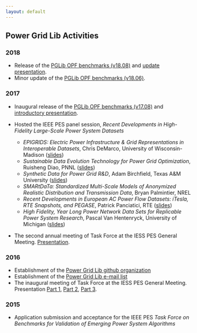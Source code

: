 ```yaml
---
layout: default
---
```


## Power Grid Lib Activities

### 2018

- Release of the [PGLib OPF benchmarks (v18.08)](https://github.com/power-grid-lib/pglib-opf/tree/v18.08) and [update presentation](https://youtu.be/vx7KWGWkzs8).
- Minor update of the [PGLib OPF benchmarks (v18.06)](https://github.com/power-grid-lib/pglib-opf/tree/v18.06).


### 2017

- Inaugural release of the [PGLib OPF benchmarks (v17.08)](https://github.com/power-grid-lib/pglib-opf/tree/v17.08) and [introductory presentation](https://youtu.be/fC3hzddCJ2c).
- Hosted the IEEE PES panel session, _Recent Developments in High-Fidelity Large-Scale Power System Datasets_
  - _EPIGRIDS: Electric Power Infrastructure & Grid Representations in Interoperable Datasets_, Chris DeMarco, University of Wisconsin-Madison ([slides](media/pesgm_17_demarco.pdf))
  - _Sustainable Data Evolution Technology for Power Grid Optimization_, Ruisheng Diao, PNNL ([slides](media/pesgm_17_diao.pdf))
  - _Synthetic Data for Power Grid R&D_, Adam Birchfield, Texas A&M University ([slides](media/pesgm_17_birchfield.pdf))
  - _SMARtDaTa: Standardized Multi-Scale Models of Anonymized Realistic Distribution and Transmission Data_, Bryan Palmintier, NREL
  - _Recent Developments in European AC Power Flow Datasets: iTesla, RTE Snapshots, and PEGASE_, Patrick Panciatici, RTE ([slides](media/pesgm_17_panciatici.pdf))
  - _High Fidelity, Year Long Power Network Data Sets for Replicable Power System Research_, Pascal Van Hentenryck, University of Michigan ([slides](media/peggm_17_vanhentenryck.pdf))

- The second annual meeting of Task Force at the IESS PES General Meeting.  [Presentation](https://youtu.be/AKsnns7rILc).


### 2016

- Establishment of the [Power Grid Lib github organization](https://github.com/power-grid-lib)
- Establishment of the [Power Grid Lib e-mail list](https://groups.google.com/forum/#!forum/ieee-pes-benchmarks) 
- The inaugural meeting of Task Force at the IESS PES General Meeting.  Presentation [Part 1](https://youtu.be/8G2iNigNvVM), [Part 2](https://youtu.be/lEoxwgM-Ua4), [Part 3](https://youtu.be/9ZHcM3-mn-o).

### 2015

- Application submission and acceptance for the IEEE PES *Task Force on Benchmarks for Validation of Emerging Power System Algorithms*
